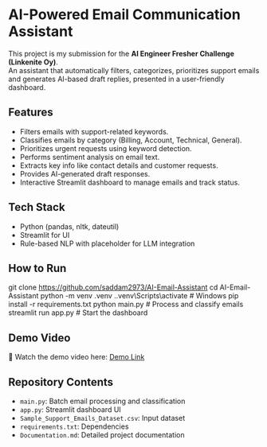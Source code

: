 # AI-Powered Email Communication Assistant

This project is my submission for the **AI Engineer Fresher Challenge (Linkenite Oy)**.  
An assistant that automatically filters, categorizes, prioritizes support emails and generates AI-based draft replies, presented in a user-friendly dashboard.

## Features
- Filters emails with support-related keywords.
- Classifies emails by category (Billing, Account, Technical, General).
- Prioritizes urgent requests using keyword detection.
- Performs sentiment analysis on email text.
- Extracts key info like contact details and customer requests.
- Provides AI-generated draft responses.
- Interactive Streamlit dashboard to manage emails and track status.

## Tech Stack
- Python (pandas, nltk, dateutil)
- Streamlit for UI
- Rule-based NLP with placeholder for LLM integration

## How to Run
git clone https://github.com/saddam2973/AI-Email-Assistant
cd AI-Email-Assistant
python -m venv .venv
..venv\Scripts\activate # Windows
pip install -r requirements.txt
python main.py # Process and classify emails
streamlit run app.py # Start the dashboard
## Demo Video
🎥 Watch the demo video here: [Demo Link]([https://drive.google.com/file/d/1ThKwcTcE9LBDMUWptLma22dKjj_iIzzD/view?usp=drive_link])

## Repository Contents
- `main.py`: Batch email processing and classification
- `app.py`: Streamlit dashboard UI
- `Sample_Support_Emails_Dataset.csv`: Input dataset
- `requirements.txt`: Dependencies
- `Documentation.md`: Detailed project documentation
